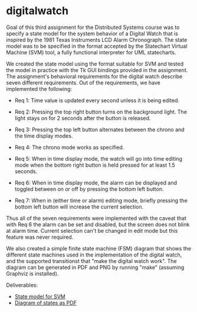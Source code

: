 # digitalwatch

Goal of this third assignment for the Distributed Systems course was
to specify a state model for the system behavior of a Digital Watch
that is inspired by the 1981 Texas Instruments LCD Alarm
Chronograph. The state model was to be specified in the format
accepted by the Statechart Virtual Machine (SVM) tool, a fully
functional interpreter for UML statecharts.

We created the state model using the format suitable for SVM and
tested the model in practice with the Tk GUI bindings provided in the
assignment. The assignment's behavioral requirements for the digital
watch describe seven different requirements. Out of the requirements,
we have implemented the following:

 * Req 1: Time value is updated every second unless it is being edited.

 * Req 2: Pressing the top right button turns on the background light. The light stays on for 2 seconds after the button is released.

 * Req 3: Pressing the top left button alternates between the chrono
   and the time display modes.

 * Req 4: The chrono mode works as specified.

 * Req 5: When in time display mode, the watch will go into time
   editing mode when the bottom right button is held pressed for at
   least 1.5 seconds.

 * Req 6: When in time display mode, the alarm can be displayed and
   toggled between on or off by pressing the bottom left button.

 * Req 7: When in (either time or alarm) editing mode, briefly
   pressing the bottom left button will increase the current
   selection.

Thus all of the seven requirements were implemented with the caveat
that with Req 6 the alarm can be set and disabled, but the screen does
not blink at alarm time. Current selection can't be changed in edit mode but this feature was never required.  

We also created a simple finite state machine (FSM) diagram that shows
the different state machines used in the implementation of the digital
watch, and the supported transitionst that "make the digital watch
work". The diagram can be generated in PDF and PNG by running "make"
(assuming Graphviz is installed).

Deliverables:

 * [State model for SVM](digitalwatch.des)
 * [Diagram of states as PDF](digitalwatch.pdf)
